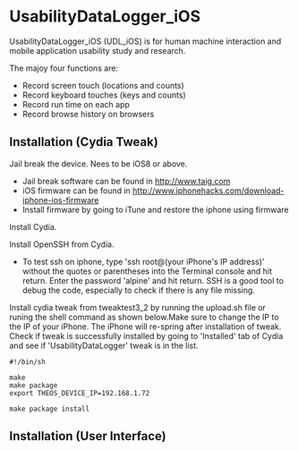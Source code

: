 # UsabilityDataLogger_iOS

UsabilityDataLogger_iOS (UDL_iOS) is for human machine interaction and mobile application usability study and research. 

The majoy four functions are: 
- Record screen touch (locations and counts)
- Record keyboard touches (keys and counts)
- Record run time on each app
- Record browse history on browsers 

## Installation (Cydia Tweak)
  Jail break the device. Nees to be iOS8 or above. 
  - Jail break software can be found in http://www.taig.com
  - iOS firmware can be found in http://www.iphonehacks.com/download-iphone-ios-firmware
  - Install firmware by going to iTune and restore the iphone using firmware
  
Install Cydia. 
  
Install OpenSSH from Cydia. 
  - To test ssh on iphone, type 'ssh root@(your iPhone's IP address)' without the quotes or parentheses into the Terminal console and hit return. Enter the password 'alpine' and hit return. SSH is a good tool to debug the code, especially to check if there is any file missing. 
  
Install cydia tweak from tweaktest3_2 by running the upload.sh file or runing the shell command as shown below.Make sure to change the IP to the IP of your iPhone. The iPhone will re-spring after installation of tweak. Check if tweak is successfully installed by going to 'Installed' tab of Cydia and see if 'UsabilityDataLogger' tweak is in the list. 
  ```
  #!/bin/sh

  make
  make package 
  export THEOS_DEVICE_IP=192.168.1.72
  
  make package install
  
  ```
## Installation (User Interface)

